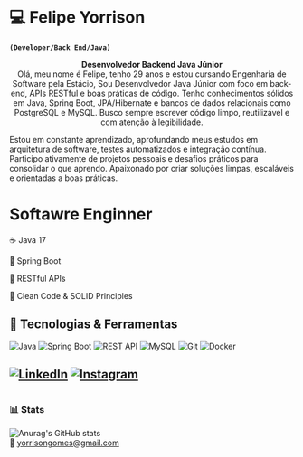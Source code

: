 # 💻 Felipe Yorrison

**`(Developer/Back End/Java)`**
<p align="center">
  <strong>Desenvolvedor Backend Java Júnior</strong><br>
  Olá, meu nome é Felipe, tenho 29 anos e estou cursando Engenharia de Software pela Estácio,
 Sou Desenvolvedor Java Júnior com foco em back-end, APIs RESTful e boas práticas de código. Tenho conhecimentos sólidos em Java, Spring Boot, 
 JPA/Hibernate e bancos de dados relacionais como PostgreSQL e MySQL. Busco sempre escrever código limpo, reutilizável e com atenção à legibilidade.

Estou em constante aprendizado, aprofundando meus estudos em arquitetura de software, testes automatizados e integração contínua. Participo ativamente de projetos pessoais e desafios práticos para consolidar o que aprendo.
  Apaixonado por criar soluções limpas, escaláveis e orientadas a boas práticas.
</p>

<h1>Softawre Enginner</h1>

☕ Java 17

🌱 Spring Boot

🔗 RESTful APIs

🧼 Clean Code & SOLID Principles

## 🚀 Tecnologias & Ferramentas

![Java](https://img.shields.io/badge/Java-17-blue?style=for-the-badge&logo=java)
![Spring Boot](https://img.shields.io/badge/Spring%20Boot-2.7-brightgreen?style=for-the-badge&logo=spring)
![REST API](https://img.shields.io/badge/REST-API-red?style=for-the-badge)
![MySQL](https://img.shields.io/badge/MySQL-005C84?style=for-the-badge&logo=mysql)
![Git](https://img.shields.io/badge/Git-F05032?style=for-the-badge&logo=git)
![Docker](https://img.shields.io/badge/Docker-2496ED?style=for-the-badge&logo=docker)


 [![LinkedIn](https://img.shields.io/badge/-LinkedIn-0A66C2?style=for-the-badge&logo=linkedin&logoColor=white)](https://www.linkedin.com/in/yorrison-figueiredo-060332361/) 
 [![Instagram](https://img.shields.io/badge/-Instagram-E4405F?style=for-the-badge&logo=instagram&logoColor=white)](https://www.instagram.com/felipedev3/)
 --
#

### 📊 Stats

![Anurag's GitHub stats](https://github-readme-stats.vercel.app/api?username=FelipeYors&show_icons=true&theme=transparent)<br>
📧 yorrisongomes@gmail.com
#
